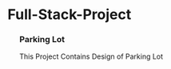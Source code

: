 # Full-Stack-Project

<ul>
<h3>Parking Lot</h3>
<p>This Project Contains Design of Parking Lot
</p>
</ul>
